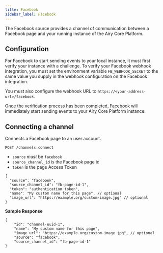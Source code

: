 ```yaml
---
title: Facebook
sidebar_label: Facebook
---
```


The Facebook source provides a channel of communication between a Facebook page and your running instance of the Airy Core Platform.

## Configuration

For Facebook to start sending events to your local instance, it must first verify your instance with a challenge.
To verify your Facebook webhook integration, you must set the environment variable `FB_WEBHOOK_SECRET` to the same value you supply in the webhook configuration on the Facebook integration.

You must also configure the webhook URL to `https://<your-address-url>/facebook`.

Once the verification process has been completed, Facebook will immediately start sending events to your Airy Core Platform instance.

## Connecting a channel

Connects a Facebook page to an user account.

```
POST /channels.connect
```

- `source` *must* be `facebook`
- `source_channel_id` is the Facebook page id
- `token` is the page Access Token

```json5
{
  "source": "facebook",
  "source_channel_id": "fb-page-id-1",
  "token": "authentication token",
  "name": "My custom name for this page", // optional
  "image_url": "https://example.org/custom-image.jpg" // optional
}
```

**Sample Response**

```json5
{
	"id": "channel-uuid-1",
    "name": "My custom name for this page",
    "image_url": "https://example.org/custom-image.jpg", // optional
    "source": "facebook",
    "source_channel_id": "fb-page-id-1"
}
```


